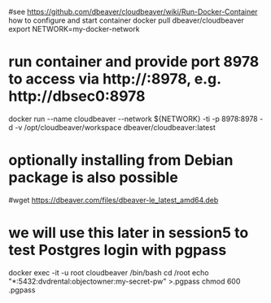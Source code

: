 #see https://github.com/dbeaver/cloudbeaver/wiki/Run-Docker-Container how to configure and start container
docker pull dbeaver/cloudbeaver
export NETWORK=my-docker-network
# run container and provide port 8978 to access via http://<VM-Host>:8978, e.g. http://dbsec0:8978
docker run --name cloudbeaver --network ${NETWORK} -ti -p 8978:8978 -d -v /opt/cloudbeaver/workspace dbeaver/cloudbeaver:latest

# optionally installing from Debian package is also possible
#wget https://dbeaver.com/files/dbeaver-le_latest_amd64.deb

# we will use this later in session5 to test Postgres login with pgpass
docker exec -it -u root cloudbeaver /bin/bash
cd /root
echo "*:5432:dvdrental:objectowner:my-secret-pw" >.pgpass
chmod 600 .pgpass